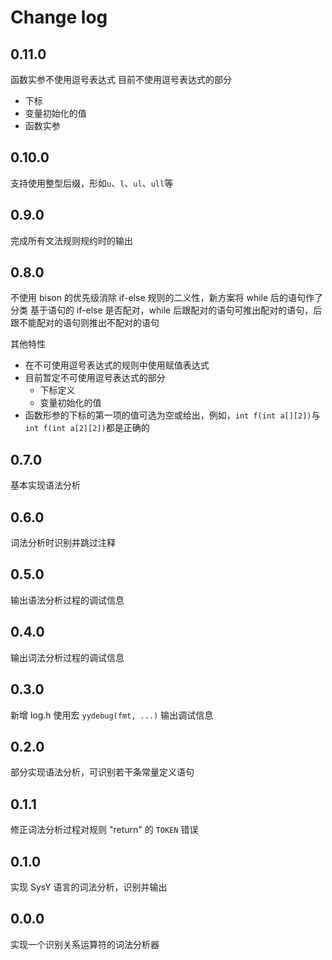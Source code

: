# Change log

## 0.11.0

函数实参不使用逗号表达式
目前不使用逗号表达式的部分

- 下标
- 变量初始化的值
- 函数实参

## 0.10.0

支持使用整型后缀，形如`u`、`l`、`ul`、`ull`等

## 0.9.0

完成所有文法规则规约时的输出

## 0.8.0

不使用 bison 的优先级消除 if-else 规则的二义性，新方案将 while 后的语句作了分类
基于语句的 if-else 是否配对，while 后跟配对的语句可推出配对的语句，后跟不能配对的语句则推出不配对的语句

其他特性

- 在不可使用逗号表达式的规则中使用赋值表达式
- 目前暂定不可使用逗号表达式的部分
  - 下标定义
  - 变量初始化的值
- 函数形参的下标的第一项的值可选为空或给出，例如，`int f(int a[][2])`与`int f(int a[2][2])`都是正确的

## 0.7.0

基本实现语法分析

## 0.6.0

词法分析时识别并跳过注释

## 0.5.0

输出语法分析过程的调试信息

## 0.4.0

输出词法分析过程的调试信息

## 0.3.0

新增 log.h 使用宏 `yydebug(fmt, ...)` 输出调试信息

## 0.2.0

部分实现语法分析，可识别若干条常量定义语句

## 0.1.1

修正词法分析过程对规则 "return" 的 `TOKEN` 错误

## 0.1.0

实现 SysY 语言的词法分析，识别并输出

## 0.0.0

实现一个识别关系运算符的词法分析器
